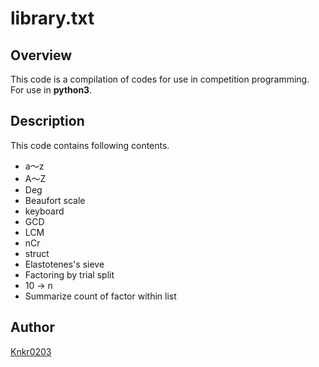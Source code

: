 library.txt
====

## Overview

This code is a compilation of codes for use in competition programming.<br>
For use in **python3**.

## Description
This code contains following contents.
- a〜z
- A〜Z
- Deg
- Beaufort scale
- keyboard
- GCD
- LCM
- nCr
- struct
- Elastotenes's sieve
- Factoring by trial split
- 10 -> n
- Summarize count of factor within list

## Author
[Knkr0203](https://github.com/Knkr0203)